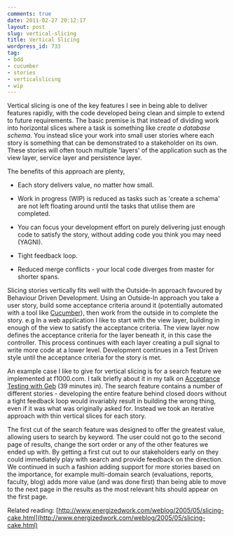 ```yaml
---
comments: true
date: 2011-02-27 20:12:17
layout: post
slug: vertical-slicing
title: Vertical Slicing
wordpress_id: 733
tag:
- bdd
- cucumber
- stories
- verticalslicing
- wip
---
```


Vertical slicing is one of the key features I see in being able to deliver features rapidly, with the code developed being clean and simple to extend to future requirements. The basic premise is that instead of dividing work into horizontal slices where a task is something like _create a database schema_.  You instead slice your work into small user stories where each story is something that can be demonstrated to a stakeholder on its own.  These stories will often touch multiple 'layers' of the application such as the view layer, service layer and persistence layer.

The benefits of this approach are plenty,




  * Each story delivers value, no matter how small.


  * Work in progress (WIP) is reduced as tasks such as 'create a schema' are not left floating around until the tasks that utilise them are completed.


  * You can focus your development effort on purely delivering just enough code to satisfy the story, without adding code you think you may need (YAGNI).


  * Tight feedback loop.


  * Reduced merge conflicts - your local code diverges from master for shorter spans.



Slicing stories vertically fits well with the Outside-In approach favoured by Behaviour Driven Development. Using an Outside-In approach you take a user story, build some acceptance criteria around it (potentially automated with a tool like [Cucumber](http://cukes.info/)), then work from the outside in to complete the story. e.g In a web application I like to  start with the view layer, building in enough of the view to satisfy the acceptance criteria.  The view layer now defines the acceptance criteria for the layer beneath it, in this case the controller.  This process continues with each layer creating a pull signal to write more code at a lower level. Development continues in a Test Driven style until the acceptance criteria for the story is met.

An example case I like to give for vertical slicing is for a search feature we implemented at f1000.com.  I talk briefly about it in my talk on [Acceptance Testing with Geb](http://www.rapaul.com/2011/01/26/agile-acceptance-testing-with-geb/) (39 minutes in). The search feature contains a number of different stories - developing the entire feature behind closed doors without a tight feedback loop would invariably result in building the wrong thing, even if it was what was originally asked for.  Instead we took an iterative approach with thin vertical slices for each story.

The first cut of the search feature was designed to offer the greatest value, allowing users to search by keyword. The user could not go to the second page of results, change the sort order or any of the other features we ended up with. By getting a first cut out to our stakeholders early on they could immediately play with search and provide feedback on the direction.  We continued in such a fashion adding support for more stories based on the importance, for example multi-domain search (evaluations, reports, faculty, blog) adds more value (and was done first) than being able to move to the next page in the results as the most relevant hits should appear on the first page.

Related reading:
[http://www.energizedwork.com/weblog/2005/05/slicing-cake.html](http://www.energizedwork.com/weblog/2005/05/slicing-cake.html)
